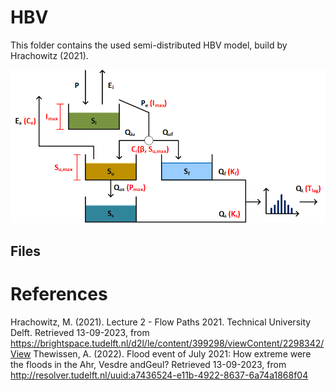 # HBV
This folder contains the used semi-distributed HBV model, build by Hrachowitz (2021). 

![HBV](HBV_parameters.png)

## Files


# References
Hrachowitz, M. (2021). Lecture 2 - Flow Paths 2021. Technical University Delft. Retrieved 13-09-2023, from https://brightspace.tudelft.nl/d2l/le/content/399298/viewContent/2298342/View
Thewissen, A. (2022). Flood event of July 2021: How extreme were the floods in the Ahr, Vesdre andGeul? Retrieved 13-09-2023, from http://resolver.tudelft.nl/uuid:a7436524-e11b-4922-8637-6a74a1868f04
